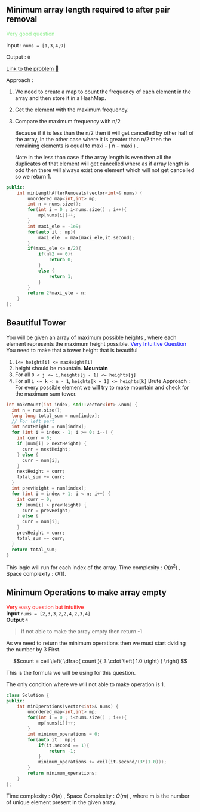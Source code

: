 ## Minimum array length required to after pair removal

<span style='color:lightgreen;'> Very good question</span>

Input : `nums = [1,3,4,9]`

Output : `0`

[Link to the problem 🍻 ](https://leetcode.com/problems/minimum-array-length-after-pair-removals/)

Approach :

1. We need to create a map to count the frequency of each element in the array and then store it in a HashMap.
2. Get the element with the maximum frequency.
3. Compare the maximum frequency with n/2

   Because if it is less than the n/2 then it will get cancelled by other half of the array, In the other case where it is greater than n/2 then the remaining elements is equal to maxi - ( n - maxi ) .

   Note in the less than case if the array length is even then all the duplicates of that element will get cancelled where as if array length is odd then there will always exist one element which will not get cancelled so we return 1.

```cpp
public:
    int minLengthAfterRemovals(vector<int>& nums) {
        unordered_map<int,int> mp;
        int n = nums.size();
        for(int i = 0 ; i<nums.size() ; i++){
            mp[nums[i]]++;
        }
        int maxi_ele = -1e9;
        for(auto it : mp){
            maxi_ele  = max(maxi_ele,it.second);
        }
        if(maxi_ele <= n/2){
            if(n%2 == 0){
                return 0;
            }
            else {
                return 1;
            }
        }
        return 2*maxi_ele - n;
    }
};
```

## Beautiful Tower

You will be given an array of maximum possible heights , where each element represents the maximum height possible.
<span style='color:blue;'>Very Intuitive Question</span>
You need to make that a tower height that is beautiful

1. `1<= height[i] <= maxHeight[i]`
2. height should be mountain.
   **Mountain**
3. For all `0 < j <= i`, `heights[j - 1] <= heights[j]`
4. For all `i <= k < n - 1`, `heights[k + 1] <= heights[k]`
   Brute Approach :
   For every possible element we will try to make mountain and check for the maximum sum tower.

```cpp
int makeMount(int index, std::vector<int> &num) {
  int n = num.size();
  long long total_sum = num[index];
  // For left part
  int nextHeight = num[index];
  for (int i = index - 1; i >= 0; i--) {
    int curr = 0;
    if (num[i] > nextHeight) {
      curr = nextHeight;
    } else {
      curr = num[i];
    }
    nextHeight = curr;
    total_sum += curr;
  }
  int prevHeight = num[index];
  for (int i = index + 1; i < n; i++) {
    int curr = 0;
    if (num[i] > prevHeight) {
      curr = prevHeight;
    } else {
      curr = num[i];
    }
    prevHeight = curr;
    total_sum += curr;
  }
  return total_sum;
}
```

This logic will run for each index of the array.
Time complexity : $O(n^2)$ , Space complexity : $O(1)$.

## Minimum Operations to make array empty

<span style='color:red;'>Very easy question but intuitive</span><br>
**Input** `nums = [2,3,3,2,2,4,2,3,4]`<br>
**Output** `4`<br>

> If not able to make the array empty then return -1 <br>

As we need to return the minimum operations then we must start dviding the number by 3 First. <br>

$$count =  ceil \left(  \dfrac{ count  }{ 3 \cdot   \left( 1.0  \right)    }    \right)   $$

This is the formula we will be using for this question. <br>

The only condition where we will not able to make operation is 1.<br>

```cpp
class Solution {
public:
    int minOperations(vector<int>& nums) {
        unordered_map<int,int> mp;
        for(int i = 0 ; i<nums.size() ; i++){
            mp[nums[i]]++;
        }
        int minimum_operations = 0;
        for(auto it : mp){
            if(it.second == 1){
                return -1;
            }
            minimum_operations += ceil(it.second/(3*(1.0)));
        }
        return minimum_operations;
    }
};
```

Time complexity : $O(n)$ , Space Complexity : $O(m)$ , where m is the number of unique element present in the given array.<br>
